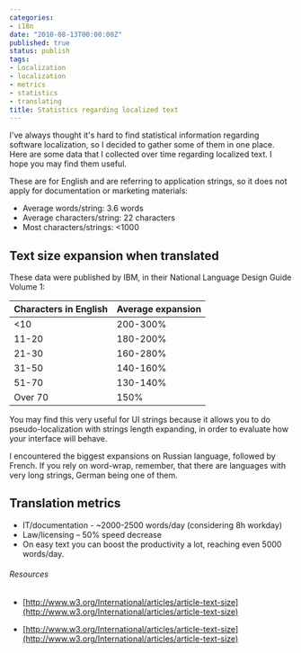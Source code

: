 ```yaml
---
categories:
- i18n
date: "2010-08-13T00:00:00Z"
published: true
status: publish
tags:
- Localization
- localization
- metrics
- statistics
- translating
title: Statistics regarding localized text
---
```

I've always thought it's hard to find statistical information regarding software localization, so I decided to gather some of them in one place. Here are some data that I collected over time regarding localized text. I hope you may find them useful.<!--more-->

These are for English and are referring to application strings, so it does not apply for documentation or marketing materials:

*   Average words/string: 3.6 words
*   Average characters/string: 22 characters
*   Most characters/strings: <1000

## Text size expansion when translated

These data were published by IBM, in their National Language Design Guide Volume 1:


| Characters in English | Average expansion |
| --- | --- |
| <10 | 200-300% |
| 11-20 | 180-200% |
| 21-30 | 160-280% |
| 31-50 | 140-160% |
| 51-70 | 130-140% |
| Over 70 | 150% |


You may find this very useful for UI strings because it allows you to do pseudo-localization with strings length expanding, in order to evaluate how your interface will behave.

I encountered the biggest expansions on Russian language, followed by French. If you rely on word-wrap, remember, that there are languages with very long strings, German being one of them.

## Translation metrics

*   IT/documentation - ~2000-2500 words/day (considering 8h workday)
*   Law/licensing – 50% speed decrease
*   On easy text you can boost the productivity a lot, reaching even 5000 words/day.

###### Resources

*   [http://www.w3.org/International/articles/article-text-size](http://www.w3.org/International/articles/article-text-size)

*   [http://www.w3.org/International/articles/article-text-size](http://www.w3.org/International/articles/article-text-size)
